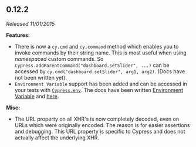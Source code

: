 ## 0.12.2

*Released 11/01/2015*

**Features:**

- There is now a `cy.cmd` and `cy.command` method which enables you to invoke commands by their string name. This is most useful when using *namespaced* custom commands. So `Cypress.addParentCommand("dashboard.setSlider", ...)` can be accessed by `cy.cmd("dashboard.setSlider", arg1, arg2)`. (Docs have not been written yet).
- `Environment Variable` support has been added and can be accessed in your tests with [`Cypress.env`](/api/cypress-api/env). The docs have been written [Environment Variable](/guides/guides/environment-variables) and [here](/api/cypress-api/env).

**Misc:**

- The URL property on all XHR's is now completely decoded, even on URLs which were originally encoded. The reason is for easier assertions and debugging. This URL property is specific to Cypress and does not actually affect the underlying XHR.

